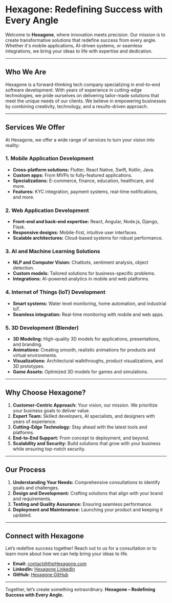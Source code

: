 # Hexagone: Redefining Success with Every Angle

Welcome to **Hexagone**, where innovation meets precision. Our mission is to create transformative solutions that redefine success from every angle. Whether it's mobile applications, AI-driven systems, or seamless integrations, we bring your ideas to life with expertise and dedication.

---

## Who We Are

Hexagone is a forward-thinking tech company specializing in end-to-end software development. With years of experience in cutting-edge technologies, we pride ourselves on delivering tailor-made solutions that meet the unique needs of our clients. We believe in empowering businesses by combining creativity, technology, and a results-driven approach.

---

## Services We Offer

At Hexagone, we offer a wide range of services to turn your vision into reality:

### **1. Mobile Application Development**
- **Cross-platform solutions:** Flutter, React Native, Swift, Kotlin, Java.
- **Custom apps:** From MVPs to fully-featured applications.
- **Specializations:** E-commerce, finance, education, healthcare, and more.
- **Features:** KYC integration, payment systems, real-time notifications, and more.

### **2. Web Application Development**
- **Front-end and back-end expertise:** React, Angular, Node.js, Django, Flask.
- **Responsive designs:** Mobile-first, intuitive user interfaces.
- **Scalable architectures:** Cloud-based systems for robust performance.

### **3. AI and Machine Learning Solutions**
- **NLP and Computer Vision:** Chatbots, sentiment analysis, object detection.
- **Custom models:** Tailored solutions for business-specific problems.
- **Integrations:** AI-powered analytics in mobile and web platforms.

### **4. Internet of Things (IoT) Development**
- **Smart systems:** Water level monitoring, home automation, and industrial IoT.
- **Seamless integration:** Real-time monitoring with mobile and web apps.

### **5. 3D Development (Blender)**
- **3D Modeling:** High-quality 3D models for applications, presentations, and branding.
- **Animations:** Creating smooth, realistic animations for products and virtual environments.
- **Visualizations:** Architectural walkthroughs, product visualizations, and 3D prototypes.
- **Game Assets:** Optimized 3D models for games and simulations.

---

## Why Choose Hexagone?

1. **Customer-Centric Approach:** Your vision, our mission. We prioritize your business goals to deliver value.
2. **Expert Team:** Skilled developers, AI specialists, and designers with years of experience.
3. **Cutting-Edge Technology:** Stay ahead with the latest tools and platforms.
4. **End-to-End Support:** From concept to deployment, and beyond.
5. **Scalability and Security:** Build solutions that grow with your business while ensuring top-notch security.

---

## Our Process

1. **Understanding Your Needs:** Comprehensive consultations to identify goals and challenges.
2. **Design and Development:** Crafting solutions that align with your brand and requirements.
3. **Testing and Quality Assurance:** Ensuring seamless performance.
4. **Deployment and Maintenance:** Launching your product and keeping it updated.

---

## Connect with Hexagone

Let’s redefine success together! Reach out to us for a consultation or to learn more about how we can help bring your ideas to life.

- **Email:** [contact@theHexagone.com](mailto:contact@theHexagone.com)
- **LinkedIn:** [Hexagone LinkedIn](https://linkedin.com/company/the-hexagone)
- **GitHub:** [Hexagone GitHub](https://github.com/the-hexagone)

---

Together, let’s create something extraordinary. **Hexagone – Redefining Success with Every Angle.**
